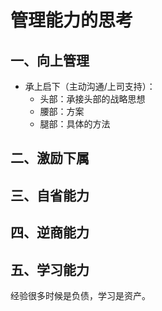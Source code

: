 # 管理能力的思考

## 一、向上管理

- 承上启下（主动沟通/上司支持）：
  - 头部：承接头部的战略思想
  - 腰部：方案
  - 腿部：具体的方法

## 二、激励下属

## 三、自省能力

## 四、逆商能力

## 五、学习能力

经验很多时候是负债，学习是资产。
